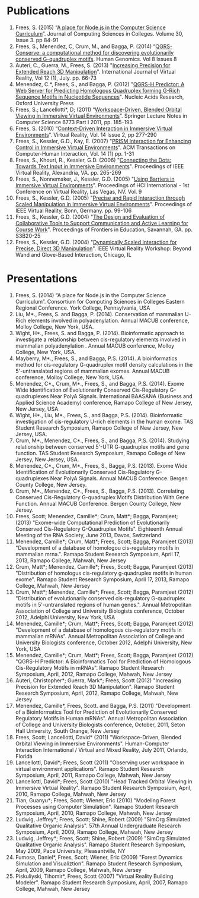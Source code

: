 # Publications
1.	Frees, S. (2015) “[A place for Node.js in the Computer Science Curriculum](pdf/p84-frees.pdf)”. Journal of Computing Sciences in Colleges. Volume 30, Issue 3.  pp 84-91 2.	Frees, S., Menendez, C, Crum, M., and Bagga, P. (2014) “[QGRS-Conserve:  a computational method for discovering evolutionarily conserved G-quadruplex motifs](pdf/1479-7364-8-8.pdf).  Human Genomics. Vol 8 Issues 83.	Auteri, C., Guerra, M., Frees, S. (2013) "[Increasing Precision for Extended Reach 3D Manipulation](pdf/ijvr2013.pdf)". International Journal of Virtual Reality, Vol 12 (1), July. pp. 66-73 4.	Menendez, C.*, Frees, S., and Bagga, P. (2012) "[QGRS-H Predictor: A Web Server for Predicting Homologous Quadruplex forming G-Rich Sequence Motifs in Nucleotide Sequences](pdf/gks422.pdf)". Nucleic Acids Research, Oxford University Press 5.	Frees, S.; Lancellotti*, D; (2011) “[Workspace-Driven, Blended Orbital Viewing in Immersive Virtual Environments](pdf/67730185.pdf)”.  Springer Lecture Notes in Computer Science 6773 Part I 2011, pp. 185-193 6.	Frees, S. (2010) “[Context-Driven Interaction in Immersive Virtual Environments](pdf/cdi.pdf)“.  Virtual Reality, Vol. 14 Issue 2, pp 277-290  7.	Frees, S., Kessler, G.D., Kay, E. (2007) "[PRISM Interaction for Enhancing Control in Immersive Virtual Environments](pdf/prismtochi.pdf)". ACM Transactions on Computer-Human Interaction, Vol. 14 (1) pp. 1-31  8.	Frees, S., Khouri, R., Kessler, G.D. (2006) "[Connecting the Dots: Towards Text Input in Immersive Environments](pdf/CTD-VR06-FINAL.pdf)". Proceedings of IEEE Virtual Reality, Alexandria, VA. pp. 265-269  9.	Frees, S., Nonnemaker, J., Kessler, G.D. (2005) "[Using Barriers in Immersive Virtual Environments](pdf/freesHCI-VR.pdf)". Proceedings of HCI International - 1st Conference on Virtual Reality, Las Vegas, NV. Vol. 9 10.	Frees, S., Kessler, G.D. (2005) "[Precise and Rapid Interaction through Scaled Manipulation in Immersive Virtual Environments](pdf/FreesVR05.pdf)". Proceedings of IEEE Virtual Reality, Bonn, Germany. pp. 99-106  11.	Frees, S., Kessler, G.D. (2004) "[The Design and Evaluation of Collaborative Tools to Support Communication and Active Learning for Course Work](pdf/cimelFIE2004.pdf)". Proceedings of Frontiers in Education, Savannah, GA. pp. S3B20-25  12.	Frees, S., Kessler, G.D. (2004) "[Dynamically Scaled Interaction for Precise, Direct 3D Manipulation](pdf/ieeevr04.pdf)". IEEE Virtual Reality Workshop: Beyond Wand and Glove-Based Interaction, Chicago, IL 
# Presentations 
1.	Frees, S. (2014) “A place for Node.js in the Computer Science Curriculum”. Consortium for Computing Sciences in Colleges Eastern Regional Conference. York College, Pennsylvania, USA2.	Liu, M*., Frees, S. and Bagga, P. (2014). Conservation of mammalian U-Rich elements involved in polyadenylation. Annual MACUB conference, Molloy College, New York, USA.3.	Wight, H*., Frees, S. and Bagga, P. (2014). Bioinformatic approach to investigate a relationship between cis-regulatory elements involved in mammalian polyadenylation . Annual MACUB conference, Molloy College, New York, USA.4.	Mayberry, M*., Frees, S., and Bagga, P.S. (2014). A bioinformatics method for cis-regulatory G-quadruplex motif density calculations in the 5'-untranslated regions of mammalian exomes. Annual MACUB conference, Molloy College, New York, USA.5.	Menendez, C*., Crum, M*., Frees, S., and Bagga, P.S. (2014). Exome Wide Identification of Evolutionarily Conserved Cis-Regulatory G-quadruplexes Near PolyA Signals. International BAASANA (Business and Applied Science Academy) conference, Ramapo College of New Jersey, New Jersey, USA. 6.	Wight, H*., Liu, M*., Frees, S., and Bagga, P.S. (2014). Bioinformatic investigation of cis-regulatory U-rich elements in the human exome. TAS Student Research Symposium, Ramapo College of New Jersey, New Jersey, USA.7.	Crum, M*., Menendez, C*., Frees, S., and Bagga, P.S. (2014). Studying relationship between conserved 5'-UTR G-quadruplex motifs and gene function. TAS Student Research Symposium, Ramapo College of New Jersey, New Jersey, USA.8.	Menendez, C*., Crum, M*., Frees, S., Bagga, P.S. (2013). Exome Wide Identification of Evolutionarily Conserved Cis-Regulatory G-quadruplexes Near PolyA Signals. Annual MACUB Conference. Bergen County College, New Jersey.9.	Crum, M*., Menendez, C*., Frees, S., Bagga, P.S. (2013). Correlating Conserved Cis-Regulatory G-quadruplex Motifs Distribution With Gene Function. Annual MACUB Conference. Bergen County College, New Jersey.10.	Frees, Scott; Menendez, Camille*; Crum, Matt*; Bagga, Paramjeet;  (2013) "Exome-wide Computational Prediction of Evolutionarily Conserved Cis-Regulatory G-Quadruplex Motifs". Eighteenth Annual Meeting of the RNA Society, June 2013, Davos, Switzerland11.	Menendez, Camille*; Crum, Matt*; Frees, Scott; Bagga, Paramjeet (2013) "Development of a database of homologou cis-regulatory motifs in mammalian mrna.". Ramapo Student Research Symposium, April 17, 2013, Ramapo College, Mahwah, New Jersey12.	Crum, Matt*; Menendez, Camille*; Frees, Scott; Bagga, Paramjeet (2013) "Distribution of homologus cis-regulatory g-quadruplex motifs in human exome". Ramapo Student Research Symposium, April 17, 2013, Ramapo College, Mahwah, New Jersey13.	Crum, Matt*; Menendez, Camille*; Frees, Scott; Bagga, Paramjeet (2012) "Distribution of evolutionarily conserved cis-regulatory G-quadruplex motifs in 5'-untranslated regions of human genes.". Annual Metropolitan Association of College and University Biologists conference, October 2012, Adelphi University, New York, USA14.	Menendez, Camille*; Crum, Matt*; Frees, Scott; Bagga, Paramjeet (2012) "Development of a database of homologous cis-regulatory motifs in mammalian mRNAs". Annual Metropolitan Association of College and University Biologists conference, October 2012, Adelphi University, New York, USA15.	Menendez, Camille*; Crum, Matt*; Frees, Scott; Bagga, Paramjeet (2012) "QGRS-H Predictor: A Bioinformatics Tool for Prediction of Homologous Cis-Regulatory Motifs in mRNAs". Ramapo Student Research Symposium, April, 2012, Ramapo College, Mahwah, New Jersey16.	Auteri, Christopher*; Guerra, Mark*; Frees, Scott (2012) "Increasing Precision for Extended Reach 3D Manipulation". Ramapo Student Research Symposium, April, 2012, Ramapo College, Mahwah, New Jersey17.	Menendez, Camille*, Frees, Scott. and Bagga, P.S.  (2011) "Development of a Bioinformatics Tool for Prediction of Evolutionarily Conserved Regulatory Motifs in Human mRNAs". Annual Metropolitan Association of College and University Biologists conference, October, 2011, Seton Hall University, South Orange, New Jersey18.	Frees, Scott; Lancellotti, David* (2011) "Workspace-Driven, Blended Orbital Viewing in Immersive Environments". Human-Computer Interaction International / Virtual and Mixed Reality, July 2011, Orlando, Florida19.	Lancellotti, David*; Frees, Scott (2011) "Observing user workspace in virtual environment applications". Ramapo Student Research Symposium, April, 2011, Ramapo College, Mahwah, New Jersey20.	Lancellotti, David*; Frees, Scott (2010) "Head Tracked Orbital Viewing in Immersive Virtual Reality". Ramapo Student Research Symposium, April, 2010, Ramapo College, Mahwah, New Jersey21.	Tian, Guanyu*; Frees, Scott; Wiener, Eric (2010) "Modeling Forest Processes using Computer Simulation". Ramapo Student Research Symposium, April, 2010, Ramapo College, Mahwah, New Jersey22.	Ludwig, Jeffrey*; Frees, Scott; Shine, Robert (2009) "SimOrg Simulated Qualitative Organic Analysis". 57th Annual Undergraduate Research Symposium, April, 2009, Ramapo College, Mahwah, New Jersey23.	Ludwig, Jeffrey*; Frees, Scott; Shine, Robert (2009) "SimOrg Simulated Qualitative Organic Analysis". Ramapo Student Research Symposium, May 2009, Pace University, Pleasantville, NY24.	Fumosa, Daniel*, Frees, Scott; Wiener, Eric (2009) "Forest Dynamics Simulation and Visualiztion". Ramapo Student Research Symposium, April, 2009, Ramapo College, Mahwah, New Jersey25.	Piskuliyski, Tihomir*, Frees, Scott (2007) "Virtual Reality Building Modeler". Ramapo Student Research Symposium, April, 2007, Ramapo College, Mahwah, New Jersey
 